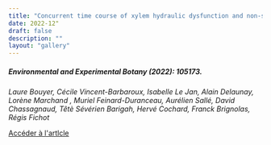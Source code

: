 ```yaml
---
title: "Concurrent time course of xylem hydraulic dysfunction and non-structural carbohydrates under contrasting water deficits and nitrogen supplies in poplar."
date: 2022-12"
draft: false
description: ""
layout: "gallery"
---
```


##### Environmental and Experimental Botany (2022): 105173.

*Laure Bouyer, Cécile Vincent-Barbaroux, Isabelle Le Jan, Alain Delaunay, Lorène Marchand , Muriel Feinard-Duranceau, Aurélien Sallé, David Chassagnaud, Têtè Sévérien Barigah, Hervé Cochard, Franck Brignolas, Régis Fichot*

[Accéder à l'artlcle](https://www.sciencedirect.com/science/article/abs/pii/S0098847222003951)
